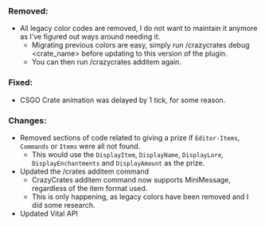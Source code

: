 ### Removed:
- All legacy color codes are removed, I do not want to maintain it anymore as I've figured out ways around needing it.
  - Migrating previous colors are easy, simply run /crazycrates debug <crate_name> before updating to this version of the plugin.
  - You can then run /crazycrates additem <crate> <prize> <chance> again.

### Fixed:
- CSGO Crate animation was delayed by 1 tick, for some reason.

### Changes:
- Removed sections of code related to giving a prize if `Editor-Items`, `Commands` or `Items` were all not found.
  - This would use the `DisplayItem`, `DisplayName`, `DisplayLore`, `DisplayEnchantments` and `DisplayAmount` as the prize.
- Updated the /crates additem command
  - CrazyCrates additem command now supports MiniMessage, regardless of the item format used.
  - This is only happening, as legacy colors have been removed and I did some research.
- Updated Vital API